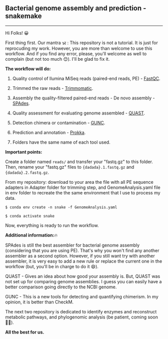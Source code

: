 ## Bacterial genome assembly and prediction - snakemake

------------------------------------------------------------------------

Hi Folks! 😀

First thing first. Our mantra 🕉️ : This repository is not a tutorial. It is just for reprocuding my work. However, you are more than welcome to use this workflow. And if you find any error, please, you'll welcome as well to complain (but not too much 😊). I'll be glad to fix it.

**The workflow will do:**

1.  Quality control of llumina MiSeq reads (paired-end reads, PE) - <a href="https://www.bioinformatics.babraham.ac.uk/projects/fastqc/">FastQC</a>.

2.  Trimmed the raw reads - <a href="http://www.usadellab.org/cms/?page=trimmomatic"> Trimmomatic</a>.

3.  Assembly the quality-filtered paired-end reads - De novo assembly - <a href="https://github.com/ablab/spades">SPAdes</a>.

4.  Quality assessment for evaluating genome assembled - <a href="https://quast.sourceforge.net">QUAST</a>.

5.  Detection chimera or contamination - <a href="https://grp-bork.embl-community.io/gunc/">GUNC</a>.

6.  Prediction and annotation - <a href="https://github.com/tseemann/prokka">Prokka</a>.

7.  Folders have the same name of each tool used.

**Important points:**

Create a folder named `reads/` and transfer your "fastq.gz" to this folder. Then, rename your "fastq.gz" files to `{dadada}.1.fastq.gz` and `{dadada}.2.fastq.gz`.

From my repository: download to your area the file with all PE sequence adapters in Adapter folder for trimming step, and GenomeAnalysis.yaml file in env folder to recreate the the same environment that I use to process my data.

`$ conda env create -n snake -f GenomeAnalysis.yaml`

`$ conda activate snake`

Now, everything is ready to run the workflow.

**Additional information:**🔥

SPAdes is still the best assembler for bacterial genome assembly (considering that you are using PE). That's why you won't find any another assembler as a second option. However, if you still want try with another assembler, it is very easy to add a new rule or replace the current one in the workflow (but, you'll be in charge to do it 😄).

QUAST - Gives an idea about how good your assembly is. But, QUAST was not set up for comparing genome assemblies. I guess you can easily have a better comparison going directly to the NCBI genome.

GUNC - This is a new tools for detecting and quantifying chimerism. In my opinion, it is better than CheckM.

The next two repository is dedicated to identify enzymes and reconstruct metabolic pathways, and phylogenomic analysis (be patient, coming soon 🏃‍♀️).

**All the best for us.**

